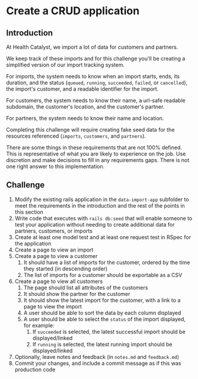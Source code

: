 # Create a CRUD application

## Introduction
At Health Catalyst, we import a lot of data for customers and partners.

We keep track of these imports and for this challenge you'll be creating a simplified version of our import tracking system.

For imports, the system needs to know when an import starts, ends, its duration, and the status (`queued`, `running`, `succeeded`, `failed`, or `cancelled`), the import's customer, and a readable identifier for the import.

For customers, the system needs to know their name, a url-safe readable subdomain, the customer's location, and the customer's partner.

For partners, the system needs to know their name and location.

Completing this challenge will require creating fake seed data for the resources referenced (`imports`, `customers`, and `partners`).

There are some things in these requirements that are not 100% defined. This is representative of what you are likely to experience on the job. Use discretion and make decisions to fill in any requirements gaps. There is not one right answer to this implementation.

## Challenge
1. Modify the existing rails application in the `data-import-app` subfolder to meet the requirements in the introduction and the rest of the points in this section
1. Write code that executes with `rails db:seed` that will enable someone to test your application without needing to create additional data for partners, customers, or imports
1. Create at least one model test and at least one request test in RSpec for the application
1. Create a page to view an import
1. Create a page to view a customer
    1. It should have a list of imports for the customer, ordered by the time they started (in descending order)
    1. The list of imports for a customer should be exportable as a CSV
1. Create a page to view all customers
    1. The page should list all attributes of the customers
    1. It should show the partner for the customer
    1. It should show the latest import for the customer, with a link to a page to view the import
    1. A user should be able to sort the data by each column displayed
    1. A user should be able to select the `status` of the import displayed, for example:
        1. If `succeeded` is selected, the latest successful import should be displayed/linked
        1. If `running` is selected, the latest running import should be displayed/linked
1. Optionally, leave notes and feedback (in `notes.md` and `feedback.md`)
1. Commit your changes, and include a commit message as if this was production code
